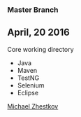 ### Master Branch

## April, 20 2016

Core working directory

- Java
- Maven
- TestNG
- Selenium
- Eclipse

[Michael Zhestkov](mailto:michaelzhestkov@gmail.com)
